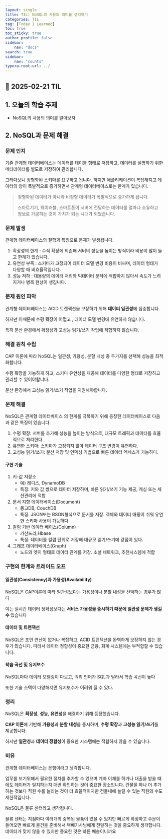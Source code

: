 ```yaml
---
layout: single
title: TIL) NoSQL의 사용의 의미를 생각하기
categories: TIL
tag: [Today I Learned]
toc: true
toc_sticky: true
author_profile: false
sidebar:
    nav: "docs"
search: true
sidebar:
    nav: "counts"
typora-root-url: ../
---
```


## 📌 2025-02-21 TIL

## 1. 오늘의 학습 주제
- NoSQL의 사용의 의미를 알아보자

## 2. NoSQL과 문제 해결

### 문제 인지

기존 관계형 데이터베이스는 데이터를 테이블 형태로 저장하고, 데이터를 설명하기 위한 메타데이터를 별도로 저장하여 관리합니다.

그러다보니 정형화된 스키마를 요구하고 됩니다. 하지만 애플리케이션이 복잡해지고 데이터의 양이 폭발적으로 증가하면서 관계형 데이터베이스로는 한계가 있습니다.

> 정형화된 데이터가 아니라 비정형 데이터가 폭발적으로 증가하게 됩니다.
>
> 스마트기기, 웨이러블, 스마트폰이 서버에 전달하는 데이터를 얼마나 소유하고 정보로 가공하는 것이 가치가 되는 시대가 되었습니다.

### 문제 발생

관계형 데이터베이스의 철학과 특징으로 문제가 발생됩니다.

1. 확장성의 한계 : 수직 확장에 의존해 서버의 성능을 높이는 방식이라 비용이 많이 들고 한계가 있습니다.
2. 유연성 부족 : 스키마가 고정되어 데이터 모델 변경 비용이 비싸며, 데이터 형태가 다양할 때 비효율적입니다.
3. 성능 저하 : 대용량의 데이터 처리와 빅데이터 분석에 적합하지 않아서 속도가 느려지거나 병목 현상이 생깁니다.

### 문제 원인 파악

관계형 데이터베이스는 ACID 트랜잭션을 보장하기 위해 **데이터 일관성**에 집중합니다.

하지만 이때문에 수평 확장이 어렵고 , 데이터 모델 변경에 유연하지 않습니다.

특히 분산 환경에서 확장성과 고성능 읽기/쓰기 작업에 적합하지 않습니다.

### 해결 원칙 수립

CAP 이론에 따라 NoSQL는 일관성, 가용성, 분할 내성 중 두가지를 선택해 성능을 최적화합니다.

수평 확장을 가능하게 하고, 스키마 유연성을 제공해 데이터를 다양한 형태로 저장하고 관리할 수 있어야합니다.

분산 환경에서 고성능 읽기/쓰기 작업을 지원해야합니다.

### 문제 해결

NoSQL은 관계형 데이터베이스 의 한계를 극복하기 위해 등장한 데이터베이스로 다음과 같은 특징이 있습니다.

1. 수평 확장: 서버를 추가해 성능을 높이는 방식으로, 대규모 트래픽과 데이터를 효율적으로 처리한다.
2. 유연한 스키마: 스키마가 고정되지 않아 데이터 구조 변경이 유연하다.
3. 고성능 읽기/쓰기: 분산 저장 및 인덱싱 기법으로 빠른 데이터 엑세스가 가능하다.

#### 구현 기술

1. 키-값 저장소
   + 예) 레디스, DynamoDB
   + 특징: 키와 값 쌍으로 데이터 저장하며, 빠른 읽기/쓰기 기능 제공, 캐싱 또는 세션관리에 적합
2. 문서 지향 데이터베이스(Document)
   + 몽고DB, CouchDB
   + 특징: JSON또는 BSON형식으로 문서를 저장. 객체와 데이터 매핑이 쉬워 유연한 스키마 사용이 가능하다.
3. 칼럼 기반 데이터 베이스(Column)
   + 카산드라,Hbase
   + 특징: 데이터를 컬럼 단위로 저장해 대규모 읽기/쓰기에 강점이 있다.
4. 그래프 데이터베이스(Graph)
   + 노드와 엣지 형태로 데이터 관계를 저장. 소셜 네트워크, 추천시스템에 적합

### 구현의 한계와 트레이드 오프

#### 일관성(Consistency)과 가용성(Availability)

NoSQL은 CAP이론에 따라 일관성보다는 가용성이나 분할 내성을 선택하는 경우가 많다

이는 실시간 데이터 정확성보다는 **서비스 가용성을 중시하기 때문에 일관성 문제가 생길 수** 있습니다



#### 데이터 및 트랜잭선

NoSQL은 조인 연산이 없거나 복잡하고,  ACID 트랜잭션을 완벽하게 보장하지 않는 경우가 많습니다.
따라서 데이터 정합성이 중요한 금융, 회계 시스템에는 부적합할 수 있습니다.



#### 학습 곡선 및 유지보수

NoSQL마다 데이터 모델링이 다르고, 쿼리 언어가 SQL과 달라서 학습 곡선이 높다

또한 기술 스택이 다양해지면 유지보수가 어려워 질 수 있다.



### 정리

NoSQL은 **확장성**, **성능**, **유연성**을 해결하기 위해 등장했습니다.

**CAP 이론**에 기반해 **가용성**과 **분할 내성**을 중시하며, **수평 확장**과 **고성능 읽기/쓰기**를 제공합니다.

하지만 **일관성**과 **데이터 정합성**이 중요한 시스템에는 적합하지 않을 수 있습니다.

### 비유

관계형 데이터베이스는 은행이라고 생각합니다.

업무를 보기위해서 필요한 절차를 추가할 수 있으며 계좌 이체를 하거나 대출을 받을 때에도 데이터가 일치하는지 매번 확인하는 것이 중요한 장소입니다. 
건물을 하나 더 추가하는 것보다 직원 수를 늘리는 것이 더 효율적이지만 건물내에 늘릴 수 있는 직원의 수도 제한적입니다.

NoSQL은 물류 센터라고 생각됩니다.

물류 센터는 지점마다 여러개의 중복된 물품이 있을 수 있지만 빠르게 확장하고 주문이 들어오면 빠르게 물건을 준비해서 택배기사님에게 전달하는 것을 중요하게 생각합니다. 데이터가 맞지 않을 수 있지만 중요한 것은 빠른 배송이니까요
